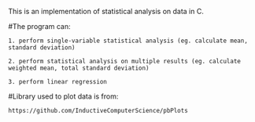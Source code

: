 This is an implementation of statistical analysis on data in C.

#The program can:

	1. perform single-variable statistical analysis (eg. calculate mean, standard deviation)
  
	2. perform statistical analysis on multiple results (eg. calculate weighted mean, total standard deviation)
  
	3. perform linear regression
  
#Library used to plot data is from:

	https://github.com/InductiveComputerScience/pbPlots
